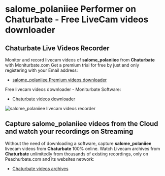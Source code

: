 # salome_polaniiee Performer on Chaturbate - Free LiveCam videos downloader

## Chaturbate Live Videos Recorder

Monitor and record livecam videos of **salome_polaniiee** from **Chaturbate** with Moniturbate.com
Get a premium trial for free by just and only registering with your Email address:
* [salome_polaniiee Premium videos downloader](https://moniturbate.com/request-demo-licence-key.html)

Free livecam videos downloader - Moniturbate Software:
* [Chaturbate videos downloader](https://moniturbate.com/moniturbate-download-software.html)

![salome_polaniiee livecam videos recorder](https://peachurnet.com/templates/moniturbate-software.png)


## Capture salome_polaniiee videos from the Cloud and watch your recordings on Streaming

Without the need of downloading a software, capture **salome_polaniiee** livecam videos from **Chaturbate** 100% online.
Watch Livecam archives from **Chaturbate** unlimitedly from thousands of existing recordings, only on Peachurbate.com and its websites network:
* [Chaturbate videos archives](https://peachurnet.com/)